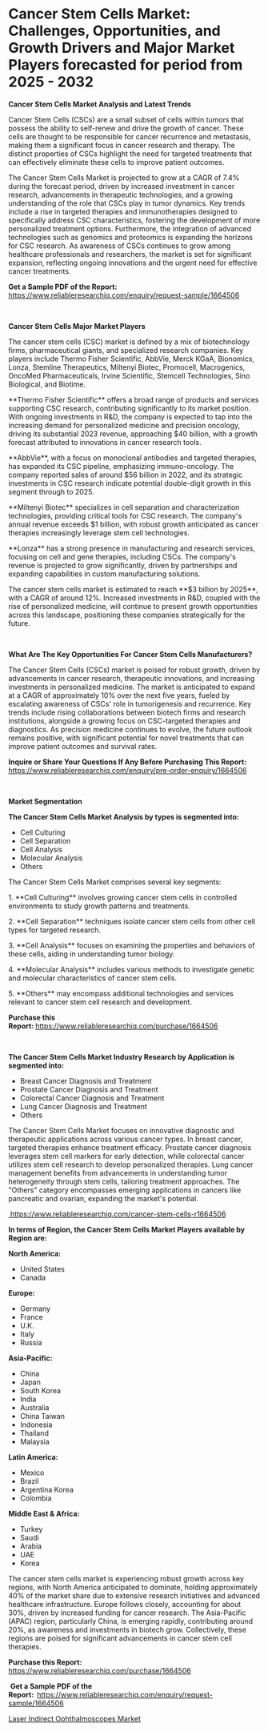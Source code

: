 <p><h1>Cancer Stem Cells Market: Challenges, Opportunities, and Growth Drivers and Major Market Players forecasted for period from 2025 - 2032</h1></p><p><strong>Cancer Stem Cells Market Analysis and Latest Trends</strong></p>
<p><p>Cancer Stem Cells (CSCs) are a small subset of cells within tumors that possess the ability to self-renew and drive the growth of cancer. These cells are thought to be responsible for cancer recurrence and metastasis, making them a significant focus in cancer research and therapy. The distinct properties of CSCs highlight the need for targeted treatments that can effectively eliminate these cells to improve patient outcomes.</p><p>The Cancer Stem Cells Market is projected to grow at a CAGR of 7.4% during the forecast period, driven by increased investment in cancer research, advancements in therapeutic technologies, and a growing understanding of the role that CSCs play in tumor dynamics. Key trends include a rise in targeted therapies and immunotherapies designed to specifically address CSC characteristics, fostering the development of more personalized treatment options. Furthermore, the integration of advanced technologies such as genomics and proteomics is expanding the horizons for CSC research. As awareness of CSCs continues to grow among healthcare professionals and researchers, the market is set for significant expansion, reflecting ongoing innovations and the urgent need for effective cancer treatments.</p></p>
<p><strong>Get a Sample PDF of the Report:&nbsp;</strong> <a href="https://www.reliableresearchiq.com/enquiry/request-sample/1664506?utm_campaign=2318&utm_medium=2&utm_source=Github&utm_content=ia&utm_term=23032025&utm_id=cancer-stem-cells">https://www.reliableresearchiq.com/enquiry/request-sample/1664506</a></p>
<p>&nbsp;</p>
<p><strong>Cancer Stem Cells Major Market Players</strong></p>
<p><p>The cancer stem cells (CSC) market is defined by a mix of biotechnology firms, pharmaceutical giants, and specialized research companies. Key players include Thermo Fisher Scientific, AbbVie, Merck KGaA, Bionomics, Lonza, Stemline Therapeutics, Miltenyi Biotec, Promocell, Macrogenics, OncoMed Pharmaceuticals, Irvine Scientific, Stemcell Technologies, Sino Biological, and Biotime. </p><p>**Thermo Fisher Scientific** offers a broad range of products and services supporting CSC research, contributing significantly to its market position. With ongoing investments in R&D, the company is expected to tap into the increasing demand for personalized medicine and precision oncology, driving its substantial 2023 revenue, approaching $40 billion, with a growth forecast attributed to innovations in cancer research tools.</p><p>**AbbVie**, with a focus on monoclonal antibodies and targeted therapies, has expanded its CSC pipeline, emphasizing immuno-oncology. The company reported sales of around $56 billion in 2022, and its strategic investments in CSC research indicate potential double-digit growth in this segment through to 2025.</p><p>**Miltenyi Biotec** specializes in cell separation and characterization technologies, providing critical tools for CSC research. The company's annual revenue exceeds $1 billion, with robust growth anticipated as cancer therapies increasingly leverage stem cell technologies.</p><p>**Lonza** has a strong presence in manufacturing and research services, focusing on cell and gene therapies, including CSCs. The company's revenue is projected to grow significantly, driven by partnerships and expanding capabilities in custom manufacturing solutions.</p><p>The cancer stem cells market is estimated to reach **$3 billion by 2025**, with a CAGR of around 12%. Increased investments in R&D, coupled with the rise of personalized medicine, will continue to present growth opportunities across this landscape, positioning these companies strategically for the future.</p></p>
<p>&nbsp;</p>
<p><strong>What Are The Key Opportunities For Cancer Stem Cells Manufacturers?</strong></p>
<p><p>The Cancer Stem Cells (CSCs) market is poised for robust growth, driven by advancements in cancer research, therapeutic innovations, and increasing investments in personalized medicine. The market is anticipated to expand at a CAGR of approximately 10% over the next five years, fueled by escalating awareness of CSCs' role in tumorigenesis and recurrence. Key trends include rising collaborations between biotech firms and research institutions, alongside a growing focus on CSC-targeted therapies and diagnostics. As precision medicine continues to evolve, the future outlook remains positive, with significant potential for novel treatments that can improve patient outcomes and survival rates.</p></p>
<p><strong>Inquire or Share Your Questions If Any Before Purchasing This Report:</strong> <a href="https://www.reliableresearchiq.com/enquiry/pre-order-enquiry/1664506?utm_campaign=2318&utm_medium=2&utm_source=Github&utm_content=ia&utm_term=23032025&utm_id=cancer-stem-cells">https://www.reliableresearchiq.com/enquiry/pre-order-enquiry/1664506</a></p>
<p>&nbsp;</p>
<p><strong>Market Segmentation</strong></p>
<p><strong>The Cancer Stem Cells Market Analysis by types is segmented into:</strong></p>
<p><ul><li>Cell Culturing</li><li>Cell Separation</li><li>Cell Analysis</li><li>Molecular Analysis</li><li>Others</li></ul></p>
<p><p>The Cancer Stem Cells Market comprises several key segments: </p><p>1. **Cell Culturing** involves growing cancer stem cells in controlled environments to study growth patterns and treatments. </p><p>2. **Cell Separation** techniques isolate cancer stem cells from other cell types for targeted research. </p><p>3. **Cell Analysis** focuses on examining the properties and behaviors of these cells, aiding in understanding tumor biology. </p><p>4. **Molecular Analysis** includes various methods to investigate genetic and molecular characteristics of cancer stem cells. </p><p>5. **Others** may encompass additional technologies and services relevant to cancer stem cell research and development.</p></p>
<p><strong>Purchase this Report:&nbsp;</strong><a href="https://www.reliableresearchiq.com/purchase/1664506?utm_campaign=2318&utm_medium=2&utm_source=Github&utm_content=ia&utm_term=23032025&utm_id=cancer-stem-cells">https://www.reliableresearchiq.com/purchase/1664506</a></p>
<p>&nbsp;</p>
<p><strong>The Cancer Stem Cells Market Industry Research by Application is segmented into:</strong></p>
<p><ul><li>Breast Cancer Diagnosis and Treatment</li><li>Prostate Cancer Diagnosis and Treatment</li><li>Colorectal Cancer Diagnosis and Treatment</li><li>Lung Cancer Diagnosis and Treatment</li><li>Others</li></ul></p>
<p><p>The Cancer Stem Cells Market focuses on innovative diagnostic and therapeutic applications across various cancer types. In breast cancer, targeted therapies enhance treatment efficacy. Prostate cancer diagnosis leverages stem cell markers for early detection, while colorectal cancer utilizes stem cell research to develop personalized therapies. Lung cancer management benefits from advancements in understanding tumor heterogeneity through stem cells, tailoring treatment approaches. The "Others" category encompasses emerging applications in cancers like pancreatic and ovarian, expanding the market's potential.</p></p>
<p><a href="https://www.reliableresearchiq.com/cancer-stem-cells-r1664506?utm_campaign=2318&utm_medium=2&utm_source=Github&utm_content=ia&utm_term=23032025&utm_id=cancer-stem-cells">&nbsp;https://www.reliableresearchiq.com/cancer-stem-cells-r1664506</a></p>
<p><strong>In terms of Region, the Cancer Stem Cells Market Players available by Region are:</strong></p>
<p>
    <p> <strong> North America: </strong>
        <ul>
            <li>United States</li>
            <li>Canada</li>
        </ul>
        </p> 
    <p> <strong> Europe: </strong>
        <ul>
            <li>Germany</li>
            <li>France</li>
            <li>U.K.</li>
            <li>Italy</li>
            <li>Russia</li>
        </ul>
        </p> 
    <p> <strong> Asia-Pacific: </strong>
        <ul>
            <li>China</li>
            <li>Japan</li>
            <li>South Korea</li>
            <li>India</li>
            <li>Australia</li>
            <li>China Taiwan</li>
            <li>Indonesia</li>
            <li>Thailand</li>
            <li>Malaysia</li>
        </ul>
        </p> 
    <p> <strong> Latin America: </strong>
        <ul>
            <li>Mexico</li>
            <li>Brazil</li>
            <li>Argentina Korea</li>
            <li>Colombia</li>
        </ul>
        </p> 
    <p> <strong> Middle East & Africa: </strong>
        <ul>
            <li>Turkey</li>
            <li>Saudi</li>
            <li>Arabia</li>
            <li>UAE</li>
            <li>Korea</li>
        </ul>
    </p>
    </p>
<p><p>The cancer stem cells market is experiencing robust growth across key regions, with North America anticipated to dominate, holding approximately 40% of the market share due to extensive research initiatives and advanced healthcare infrastructure. Europe follows closely, accounting for about 30%, driven by increased funding for cancer research. The Asia-Pacific (APAC) region, particularly China, is emerging rapidly, contributing around 20%, as awareness and investments in biotech grow. Collectively, these regions are poised for significant advancements in cancer stem cell therapies.</p></p>
<p><strong>Purchase this Report: </strong><a href="https://www.reliableresearchiq.com/purchase/1664506?utm_campaign=2318&utm_medium=2&utm_source=Github&utm_content=ia&utm_term=23032025&utm_id=cancer-stem-cells">https://www.reliableresearchiq.com/purchase/1664506</a></p>
<p>&nbsp;<strong>Get a Sample PDF of the Report:&nbsp;&nbsp;</strong><a href="https://www.reliableresearchiq.com/enquiry/request-sample/1664506?utm_campaign=2318&utm_medium=2&utm_source=Github&utm_content=ia&utm_term=23032025&utm_id=cancer-stem-cells">https://www.reliableresearchiq.com/enquiry/request-sample/1664506</a></p>
<p><strong></strong></p>
<p><p><a href="https://github.com/AshikRahman991/Market-Research-Report-List-2/blob/main/laser-indirect-ophthalmoscopes-market.md?utm_campaign=2318&utm_medium=2&utm_source=Github&utm_content=ia&utm_term=23032025&utm_id=cancer-stem-cells">Laser Indirect Ophthalmoscopes Market</a></p></p>